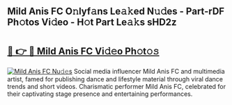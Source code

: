 ## Mild Anis FC O𝚗lyf𝚊ns Le𝚊𝚔ed N𝚞𝚍es - Part-rDF Ph𝚘tos Vi𝚍eo - H𝚘t Part Le𝚊𝚔s sHD2z

# <h2><a href="http://hf5wco.feru.top/?c=Mild+Anis+FC">🔗 👉 🔴 Mild Anis FC Vi𝚍𝚎o Ph𝚘t𝚘𝚜</a></h2>

[![Mild Anis FC Nu𝚍𝚎s](https://i.imgur.com/0TWrTi3.gif)](http://hf5wco.feru.top/?c=Mild+Anis+FC)
Social media influencer Mild Anis FC and multimedia artist, famed for publishing dance and lifestyle material through viral dance trends and short videos. Charismatic performer Mild Anis FC, celebrated for their captivating stage presence and entertaining performances. 
